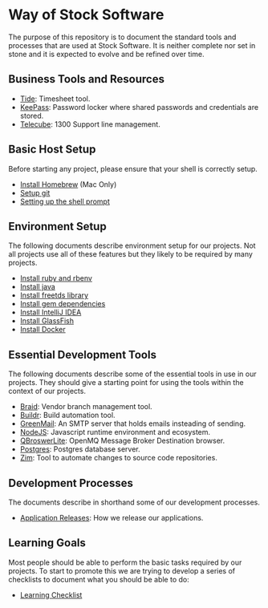 # Way of Stock Software

The purpose of this repository is to document the standard tools and processes that are used
at Stock Software. It is neither complete nor set in stone and it is expected to
evolve and be refined over time.

## Business Tools and Resources

* [Tide](Tide.md): Timesheet tool.
* [KeePass](KeePass.md): Password locker where shared passwords and credentials are stored.
* [Telecube](Telecube.md): 1300 Support line management.

## Basic Host Setup

Before starting any project, please ensure that your shell is correctly setup.

* [Install Homebrew](Homebrew.md) (Mac Only)
* [Setup git](Git.md)
* [Setting up the shell prompt](ShellPrompt.md)

## Environment Setup

The following documents describe environment setup for our projects. Not all projects use all of these
features but they likely to be required by many projects.

* [Install ruby and rbenv](Ruby.md)
* [Install java](Java.md)
* [Install freetds library](FreeTDS.md)
* [Install gem dependencies](GemDependencies.md)
* [Install IntelliJ IDEA](IntellijIDEA.md)
* [Install GlassFish](GlassFish.md)
* [Install Docker](Docker.md)

## Essential Development Tools

The following documents describe some of the essential tools in use in our projects. They should give a starting
point for using the tools within the context of our projects.

* [Braid](Braid.md): Vendor branch management tool.
* [Buildr](Buildr.md): Build automation tool.
* [GreenMail](Greenmail.md): An SMTP server that holds emails insteading of sending.
* [NodeJS](NodeJS.md): Javascript runtime environment and ecosystem.
* [QBroswerLite](QBrowserLite.md): OpenMQ Message Broker Destination browser.
* [Postgres](Postgres.md): Postgres database server.
* [Zim](Zim.md): Tool to automate changes to source code repositories.

## Development Processes

The documents describe in shorthand some of our development processes.

* [Application Releases](ApplicationRelease.md): How we release our applications.

## Learning Goals

Most people should be able to perform the basic tasks required by our projects. To start to promote this
we are trying to develop a series of checklists to document what you should be able to do:

* [Learning Checklist](LearningChecklist.md)
